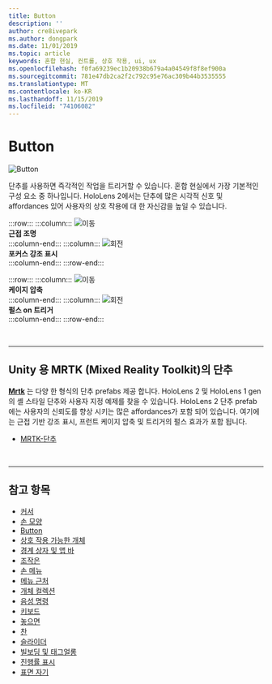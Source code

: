```yaml
---
title: Button
description: ''
author: cre8ivepark
ms.author: dongpark
ms.date: 11/01/2019
ms.topic: article
keywords: 혼합 현실, 컨트롤, 상호 작용, ui, ux
ms.openlocfilehash: f0fa69239ec1b20938b679a4a04549f8f8ef900a
ms.sourcegitcommit: 781e47db2ca2f2c792c95e76ac309b44b3535555
ms.translationtype: MT
ms.contentlocale: ko-KR
ms.lasthandoff: 11/15/2019
ms.locfileid: "74106082"
---
```

# <a name="button"></a>Button

![Button](images/UX/UX_Hero_Button.jpg)

단추를 사용하면 즉각적인 작업을 트리거할 수 있습니다. 혼합 현실에서 가장 기본적인 구성 요소 중 하나입니다. HoloLens 2에서는 단추에 많은 시각적 신호 및 affordances 있어 사용자의 상호 작용에 대 한 자신감을 높일 수 있습니다. 


:::row:::
    :::column:::
       ![이동](images/UX/UX_Button_Affordance_ProximityLight.jpg)<br>
       **근접 조명**<br>
    :::column-end:::
    :::column:::
       ![회전](images/UX/UX_Button_Affordance_FocusHighlight.jpg)<br>
        **포커스 강조 표시**<br>
    :::column-end:::
:::row-end:::

:::row:::
    :::column:::
       ![이동](images/UX/UX_Button_Affordance_Compression.jpg)<br>
       **케이지 압축**<br>
    :::column-end:::
    :::column:::
       ![회전](images/UX/UX_Button_Affordance_Pulse.jpg)<br>
        **펄스 on 트리거**<br>
    :::column-end:::
:::row-end:::

<br>


---

## <a name="button-in-mrtkmixed-reality-toolkit-for-unity"></a>Unity 용 MRTK (Mixed Reality Toolkit)의 단추
**[Mrtk](https://github.com/Microsoft/MixedRealityToolkit-Unity)** 는 다양 한 형식의 단추 prefabs 제공 합니다. HoloLens 2 및 HoloLens 1 gen의 셸 스타일 단추와 사용자 지정 예제를 찾을 수 있습니다. HoloLens 2 단추 prefab에는 사용자의 신뢰도를 향상 시키는 많은 affordances가 포함 되어 있습니다. 여기에는 근접 기반 강조 표시, 프런트 케이지 압축 및 트리거의 펄스 효과가 포함 됩니다.

* [MRTK-단추](https://microsoft.github.io/MixedRealityToolkit-Unity/Documentation/README_Button.html)



<br>

---


## <a name="see-also"></a>참고 항목

* [커서](cursors.md)
* [손 모양](point-and-commit.md)
* [Button](button.md)
* [상호 작용 가능한 개체](interactable-object.md)
* [경계 상자 및 앱 바](app-bar-and-bounding-box.md)
* [조작은](direct-manipulation.md)
* [손 메뉴](hand-menu.md)
* [메뉴 근처](near-menu.md)
* [개체 컬렉션](object-collection.md)
* [음성 명령](voice-input.md)
* [키보드](keyboard.md)
* [놓으면](tooltip.md)
* [찬](slate.md)
* [슬라이더](slider.md)
* [빌보딩 및 태그얼롱](billboarding-and-tag-along.md)
* [진행률 표시](progress.md)
* [표면 자기](surface-magnetism.md)
